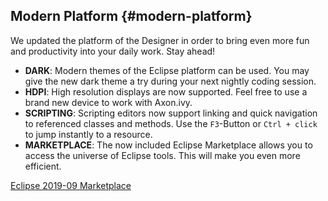 ## Modern Platform {#modern-platform}

We updated the platform of the Designer in order to bring even more fun and productivity into your daily work. Stay ahead!

 * __DARK__: Modern themes of the Eclipse platform can be used. You may give the new dark theme a try during your next nightly coding session.
 * __HDPI__: High resolution displays are now supported. Feel free to use a brand new device to work with Axon.ivy. 
 * __SCRIPTING__: Scripting editors now support linking and quick navigation to referenced classes and methods. Use the `F3`-Button or `Ctrl + click` to jump instantly to a resource.
 * __MARKETPLACE__: The now included Eclipse Marketplace allows you to access the universe of Eclipse tools. This will make you even more efficient.

<div class="short-links">
	<a href="https://www.eclipse.org/downloads/" target="_blank" rel="noopener noreferrer">
	  <i class="fas fa-dice-d20"></i> Eclipse 2019-09
	</a>
	<a href="https://marketplace.eclipse.org/" target="_blank" rel="noopener noreferrer">
	  <i class="fas fa-shopping-cart"></i> Marketplace
	</a>
</div>
